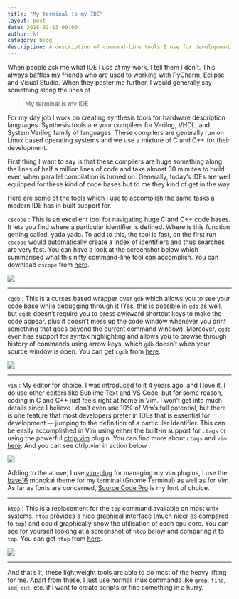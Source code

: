 ```yaml
---
title: "My terminal is my IDE"
layout: post
date: 2018-02-13 09:00
author: kt
category: blog
description: A description of command-line tools I use for development
---
```


When people ask me what IDE I use at my work, I tell them I don’t. This always
baffles my friends who are used to working with PyCharm, Eclipse and Visual
Studio. When they pester me further, I would generally say something along the
lines of

> My terminal is my IDE

For my day job I work on creating synthesis tools for hardware description
languages. Synthesis tools are your compilers for Verilog, VHDL, and System
Verilog family of languages. These compilers are generally run on Linux based
operating systems and we use a mixture of C and C++ for their development.

First thing I want to say is that these compilers are huge something along the
lines of half a million lines of code and take almost 30 minutes to build even
when parallel compilation is turned on. Generally, today’s IDEs are well
equipped for these kind of code bases but to me they kind of get in the way.

Here are some of the tools which I use to accomplish the same tasks a modern IDE
has in built support for.

`cscope` : This is an excellent tool for navigating huge C and C++ code bases.
It lets you find where a particular identifier is defined. Where is this
function getting called, yada yada. To add to this, the tool is fast, on the
first run `cscope` would automatically create a index of identifiers and thus
searches are very fast. You can have a look at the screenshot below which
summarised what this nifty command-line tool can accomplish. You can download
`cscope` from [here](http://cscope.sourceforge.net/).

![](https://cdn-images-1.medium.com/max/1600/1*G2b0cCWZ2CyfS54JnO1kog.png)

---

`cgdb` : This is a curses based wrapper over `gdb` which allows you to see your
code base while debugging through it (Yes, this is possible in `gdb` as well,
but `cgdb` doesn’t require you to press awkward shortcut keys to make the code
appear, plus it doesn’t mess up the code window whenever you print something
that goes beyond the current command window). Moreover, `cgdb` even has support
for syntax highlighting and allows you to browse through history of commands
using arrow keys, which `gdb` doesn’t when your source window is open. You can
get `cgdb` from [here](https://cgdb.github.io/).

![](https://cdn-images-1.medium.com/max/1600/1*XvK8VlaCzBBwtwTXiDIiaQ.png)

---

`vim` : My editor for choice. I was introduced to it 4 years ago, and I love it.
I do use other editors like Sublime Text and VS Code, but for some reason,
coding in C and C++ just feels right at home in Vim. I won’t get into much
details since I believe I don’t even use 10% of Vim’s full potential, but there
is one feature that most developers prefer in IDEs that is essential for
development — jumping to the definition of a particular identifier. This can be
easily accomplished in Vim using either the built-in support for `ctags` or
using the powerful [ctrlp.vim](https://github.com/ctrlpvim/ctrlp.vim) plugin.
You can find more about `ctags` and `vim`
[here](https://andrew.stwrt.ca/posts/vim-ctags/). And you can see ctrlp.vim in
action below :

![](https://cdn-images-1.medium.com/max/1600/1*OtcvuQk_KgHzOSXCn6fohA.png)

Adding to the above, I use [vim-plug](https://github.com/junegunn/vim-plug) for
managing my vim plugins, I use the
[base16](http://chriskempson.com/projects/base16/) monokai theme for my terminal
(Gnome Terminal) as well as for Vim. As far as fonts are concerned, [Source Code
Pro](https://github.com/adobe-fonts/source-code-pro) is my font of choice.

---

`htop` : This is a replacement for the `top` command available on most unix
systems. `htop` provides a nice graphical interface (much nicer as compared to
`top`) and could graphically show the utilisation of each cpu core. You can see
for yourself looking at a screenshot of `htop` below and comparing it to `top`.
You can get `htop` from [here](https://medium.com/p/b7267ddd3bb2/edit).

![](https://cdn-images-1.medium.com/max/1600/1*IWiw_Ks36ZURR__37RttwA.png)

---

And that’s it, these lightweight tools are able to do most of the heavy lifting
for me. Apart from these, I just use normal linux commands like `grep`, `find`,
`sed`, `cut`, etc. if I want to create scripts or find something in a hurry.
